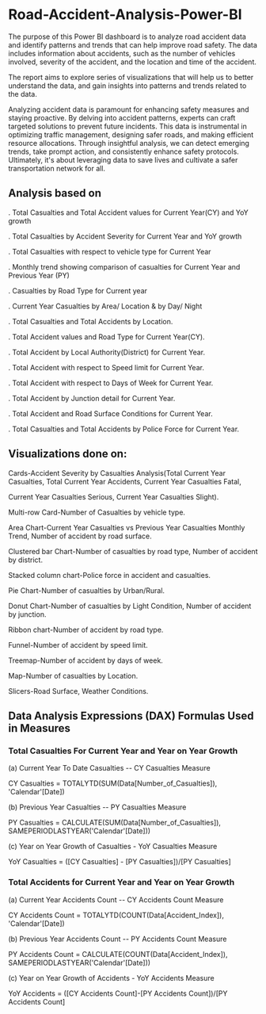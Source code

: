 # Road-Accident-Analysis-Power-BI

The purpose of this Power BI dashboard is to analyze road accident data and identify patterns and trends that can help improve road safety. The data includes information about accidents, such as the number of vehicles involved, severity of the accident, and the location and time of the accident.

The report aims to explore series of visualizations that will help us to better understand the data, and gain insights into patterns and trends related to the data. 

Analyzing accident data is paramount for enhancing safety measures and staying proactive. By delving into accident patterns, experts can craft targeted solutions to prevent future incidents. This data is instrumental in optimizing traffic management, designing safer roads, and making efficient resource allocations. Through insightful analysis, we can detect emerging trends, take prompt action, and consistently enhance safety protocols. Ultimately, it's about leveraging data to save lives and cultivate a safer transportation network for all.

## Analysis based on 

   . Total Casualties and Total Accident values for Current Year(CY) and YoY growth

   . Total Casualties by Accident Severity for Current Year and YoY growth

   . Total Casualties with respect to vehicle type for Current Year

   . Monthly trend showing comparison of casualties for Current Year and Previous Year (PY)

   . Casualties by Road Type for Current year

   . Current Year Casualties by Area/ Location & by Day/ Night

   . Total Casualties and Total Accidents by Location.

   . Total Accident values and Road Type for Current Year(CY). 

   . Total Accident by Local Authority(District) for Current Year.

   . Total Accident with respect to Speed limit for Current Year.

   . Total Accident with respect to Days of Week for Current Year.

   . Total Accident by Junction detail for Current Year.

   . Total Accident and Road Surface Conditions for Current Year.

   . Total Casualties and Total Accidents by Police Force for Current Year.

## Visualizations done on: 

Cards-Accident Severity by Casualties Analysis(Total Current Year Casualties, Total Current Year Accidents, Current Year Casualties Fatal, 

Current Year Casualties Serious, Current Year Casualties Slight).

Multi-row Card-Number of Casualties by vehicle type.

Area Chart-Current Year Casualties vs Previous Year Casualties Monthly Trend, Number of accident by road surface.

Clustered bar Chart-Number of casualties by road type, Number of accident by district.

Stacked column chart-Police force in accident and casualties.

Pie Chart-Number of casualties by Urban/Rural.

Donut Chart-Number of casualties by Light Condition, Number of accident by junction.

Ribbon chart-Number of accident by road type.

Funnel-Number of accident by speed limit.

Treemap-Number of accident by days of week.

Map-Number of casualties by Location.

Slicers-Road Surface, Weather Conditions.


## Data Analysis Expressions (DAX) Formulas Used in Measures

### Total Casualties For Current Year and Year on Year Growth

(a) Current Year To Date Casualties -- CY Casualties Measure

CY Casualties = TOTALYTD(SUM(Data[Number_of_Casualties]), 'Calendar'[Date])

(b) Previous Year Casualties -- PY Casualties Measure

PY Casualties = CALCULATE(SUM(Data[Number_of_Casualties]), SAMEPERIODLASTYEAR('Calendar'[Date]))

(c) Year on Year Growth of Casualties - YoY Casualties Measure

YoY Casualties = ([CY Casualties] - [PY Casualties])/[PY Casualties]

### Total Accidents for Current Year and Year on Year Growth

(a) Current Year Accidents Count -- CY Accidents Count Measure

CY Accidents Count = TOTALYTD(COUNT(Data[Accident_Index]), 'Calendar'[Date])

(b) Previous Year Accidents Count -- PY Accidents Count Measure

PY Accidents Count = CALCULATE(COUNT(Data[Accident_Index]), SAMEPERIODLASTYEAR('Calendar'[Date]))

(c) Year on Year Growth of Accidents - YoY Accidents Measure

YoY Accidents = ([CY Accidents Count]-[PY Accidents Count])/[PY Accidents Count]




